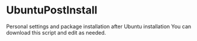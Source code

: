 # UbuntuPostInstall
Personal settings and package installation after Ubuntu installation  You can download this script and edit as needed.
